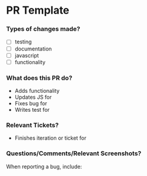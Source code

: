 # PR Template

### Types of changes made?

- [ ]  testing
- [ ]  documentation
- [ ]  javascript
- [ ]  functionality

### What does this PR do?

- Adds functionality
- Updates JS for
- Fixes bug for
- Writes test for

### Relevant Tickets?

- Finishes iteration or ticket for

### Questions/Comments/Relevant Screenshots?

When reporting a bug, include:
